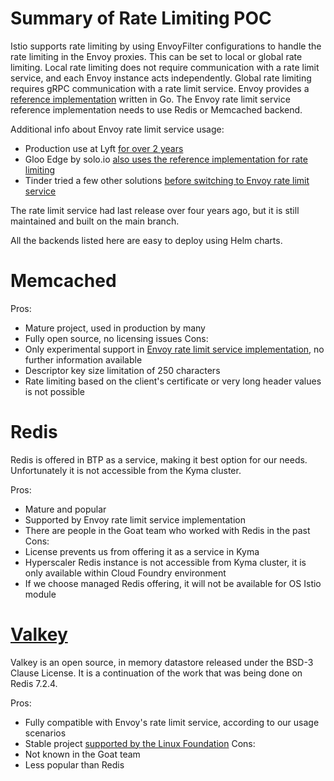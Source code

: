 # Summary of Rate Limiting POC

Istio supports rate limiting by using EnvoyFilter configurations to handle the rate limiting in the Envoy proxies. This can be set to local or global rate limiting. Local rate limiting does not require communication with a rate limit service, and each Envoy instance acts independently. Global rate limiting requires gRPC communication with a rate limit service. Envoy provides a [reference implementation](https://github.com/envoyproxy/ratelimit) written in Go. The Envoy rate limit service reference implementation needs to use Redis or Memcached backend.

Additional info about Envoy rate limit service usage:
- Production use at Lyft [for over 2 years](https://github.com/envoyproxy/ratelimit?tab=readme-ov-file#api-deprecation-history)
- Gloo Edge by solo.io [also uses the reference implementation for rate limiting](https://docs.solo.io/gloo-edge/latest/guides/security/rate_limiting/)
- Tinder tried a few other solutions [before switching to Envoy rate limit service](https://www.youtube.com/watch?v=2EKU8zCQAow)

The rate limit service had last release over four years ago, but it is still maintained and built on the main branch.

All the backends listed here are easy to deploy using Helm charts. 

# Memcached

Pros:
- Mature project, used in production by many
- Fully open source, no licensing issues
Cons:
- Only experimental support in [Envoy rate limit service implementation](https://github.com/envoyproxy/ratelimit?tab=readme-ov-file#memcache), no further information available
- Descriptor key size limitation of 250 characters
- Rate limiting based on the client's certificate or very long header values is not possible

# Redis
Redis is offered in BTP as a service, making it best option for our needs. Unfortunately it is not accessible from the Kyma cluster.

Pros:
- Mature and popular
- Supported by Envoy rate limit service implementation
- There are people in the Goat team who worked with Redis in the past
Cons:
- License prevents us from offering it as a service in Kyma
- Hyperscaler Redis instance is not accessible from Kyma cluster, it is only available within Cloud Foundry environment
- If we choose managed Redis offering, it will not be available for OS Istio module

# [Valkey](https://github.com/valkey-io/valkey)
Valkey is an open source, in memory datastore released under the BSD-3 Clause License. It is a continuation of the work that was being done on Redis 7.2.4.

Pros:
- Fully compatible with Envoy's rate limit service, according to our usage scenarios
- Stable project [supported by the Linux Foundation](https://www.linuxfoundation.org/press/linux-foundation-launches-open-source-valkey-community)
Cons:
- Not known in the Goat team
- Less popular than Redis
